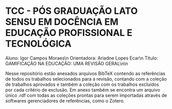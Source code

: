 # TCC - PÓS GRADUAÇÃO LATO SENSU EM DOCÊNCIA EM EDUCAÇÃO PROFISSIONAL E TECNOLÓGICA
Aluno: Igor Campos Moraes\n
Orientadora: Ariadne Lopes Ecar\n
Título: GAMIFICAÇÃO NA EDUCAÇÃO: UMA REVISÃO GERAL\n\n

Nesse repositório estão anexados arquivos BibTeX contendo as referências de todos os trabalhos selecionados para a revisão, contando com a coleção de trabalhos aprovados e também a coleção com os trabalhos excluídos por cada critério de exclusão. Em anexo também se encontra um arquivo único .rdf com todas as coleções prontas para serem importadas através de softwares gerenciadores de referências, como o Zotero.
